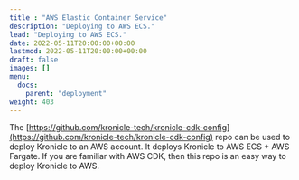 ```yaml
---
title : "AWS Elastic Container Service"
description: "Deploying to AWS ECS."
lead: "Deploying to AWS ECS."
date: 2022-05-11T20:00:00+00:00
lastmod: 2022-05-11T20:00:00+00:00
draft: false
images: []
menu:
  docs:
    parent: "deployment"
weight: 403
---
```



The [https://github.com/kronicle-tech/kronicle-cdk-config](https://github.com/kronicle-tech/kronicle-cdk-config) repo
can be used to deploy Kronicle to an AWS account.  It deploys Kronicle to AWS ECS + AWS Fargate.  If you are familiar
with AWS CDK, then this repo is an easy way to deploy Kronicle to AWS.
